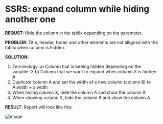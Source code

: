 # SSRS: expand column while hiding another one

**REQUST**: Hide the column in the tablix depending on the parameter.

**PROBLEM**: Title, header, footer and other elements are not alligned with the tablix when column is hidden.

**SOLUTION**:

1. Terminology:
    a) Column that is beeing hidden depending on the variable: X
    b) Column that we want to expand when column X is hidden: A
2. Duplicate column A and set the width of a new column (column B) to A.width + x.width
3. When hiding column X, hide the column A and show the column B
4. When showing column X, hide the column B and show the column A


**RESULT**:
Report will look like this:

![image](https://user-images.githubusercontent.com/17928370/120065960-57fefc80-c074-11eb-8e9e-24ec49f2a1de.png)


